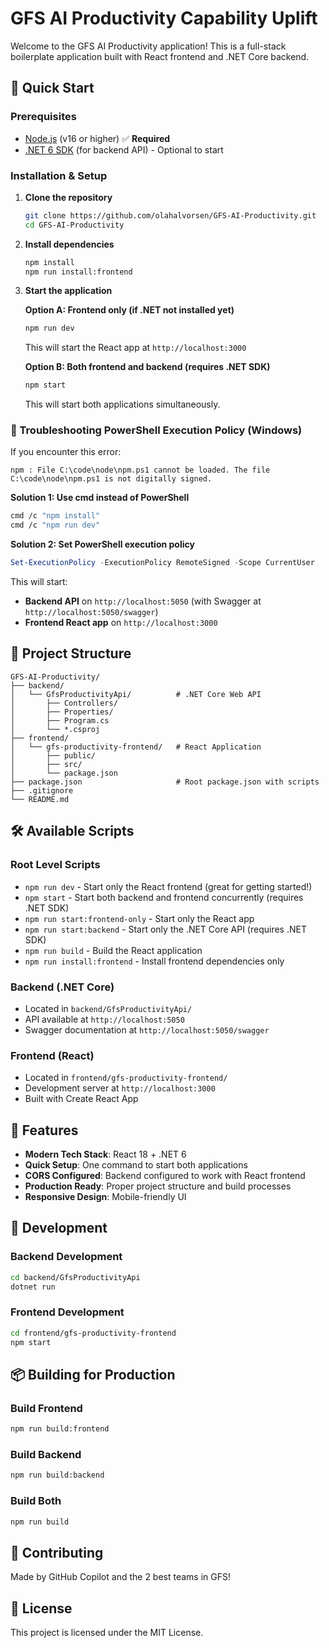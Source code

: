# GFS AI Productivity Capability Uplift

Welcome to the GFS AI Productivity application! This is a full-stack boilerplate application built with React frontend and .NET Core backend.

## 🚀 Quick Start

### Prerequisites
- [Node.js](https://nodejs.org/) (v16 or higher) ✅ **Required**
- [.NET 6 SDK](https://dotnet.microsoft.com/download/dotnet/6.0) (for backend API) - Optional to start

### Installation & Setup

1. **Clone the repository**
   ```bash
   git clone https://github.com/olahalvorsen/GFS-AI-Productivity.git
   cd GFS-AI-Productivity
   ```

2. **Install dependencies**
   ```bash
   npm install
   npm run install:frontend
   ```

3. **Start the application**

   **Option A: Frontend only (if .NET not installed yet)**
   ```bash
   npm run dev
   ```
   This will start the React app at `http://localhost:3000`

   **Option B: Both frontend and backend (requires .NET SDK)**
   ```bash
   npm start
   ```
   This will start both applications simultaneously.

### 🔧 Troubleshooting PowerShell Execution Policy (Windows)

If you encounter this error:
```
npm : File C:\code\node\npm.ps1 cannot be loaded. The file C:\code\node\npm.ps1 is not digitally signed.
```

**Solution 1: Use cmd instead of PowerShell**
```bash
cmd /c "npm install"
cmd /c "npm run dev"
```

**Solution 2: Set PowerShell execution policy**
```powershell
Set-ExecutionPolicy -ExecutionPolicy RemoteSigned -Scope CurrentUser
```

This will start:
- **Backend API** on `http://localhost:5050` (with Swagger at `http://localhost:5050/swagger`)
- **Frontend React app** on `http://localhost:3000`

## 📁 Project Structure

```
GFS-AI-Productivity/
├── backend/
│   └── GfsProductivityApi/          # .NET Core Web API
│       ├── Controllers/
│       ├── Properties/
│       ├── Program.cs
│       └── *.csproj
├── frontend/
│   └── gfs-productivity-frontend/   # React Application
│       ├── public/
│       ├── src/
│       └── package.json
├── package.json                     # Root package.json with scripts
├── .gitignore
└── README.md
```

## 🛠️ Available Scripts

### Root Level Scripts
- `npm run dev` - Start only the React frontend (great for getting started!)
- `npm start` - Start both backend and frontend concurrently (requires .NET SDK)
- `npm run start:frontend-only` - Start only the React app
- `npm run start:backend` - Start only the .NET Core API (requires .NET SDK)
- `npm run build` - Build the React application
- `npm run install:frontend` - Install frontend dependencies only

### Backend (.NET Core)
- Located in `backend/GfsProductivityApi/`
- API available at `http://localhost:5050`
- Swagger documentation at `http://localhost:5050/swagger`

### Frontend (React)
- Located in `frontend/gfs-productivity-frontend/`
- Development server at `http://localhost:3000`
- Built with Create React App

## 🎯 Features

- **Modern Tech Stack**: React 18 + .NET 6
- **Quick Setup**: One command to start both applications
- **CORS Configured**: Backend configured to work with React frontend
- **Production Ready**: Proper project structure and build processes
- **Responsive Design**: Mobile-friendly UI

## 🔧 Development

### Backend Development
```bash
cd backend/GfsProductivityApi
dotnet run
```

### Frontend Development
```bash
cd frontend/gfs-productivity-frontend
npm start
```

## 📦 Building for Production

### Build Frontend
```bash
npm run build:frontend
```

### Build Backend
```bash
npm run build:backend
```

### Build Both
```bash
npm run build
```

## 🤝 Contributing

Made by GitHub Copilot and the 2 best teams in GFS!

## 📄 License

This project is licensed under the MIT License.